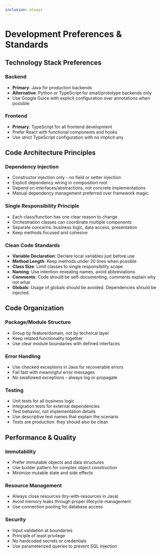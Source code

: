 ```yaml
---
inclusion: always
---
```


# Development Preferences & Standards

## Technology Stack Preferences

### Backend

- **Primary**: Java for production backends
- **Alternative**: Python or TypeScript for small/prototype backends only
- Use Google Guice with explicit configuration over annotations when possible

### Frontend

- **Primary**: TypeScript for all frontend development
- Prefer React with functional components and hooks
- Use strict TypeScript configuration with no implicit any

## Code Architecture Principles

### Dependency Injection

- Constructor injection only - no field or setter injection
- Explicit dependency wiring in composition root
- Depend on interfaces/abstractions, not concrete implementations
- Manual dependency management preferred over framework magic

### Single Responsibility Principle

- Each class/function has one clear reason to change
- Orchestration classes can coordinate multiple components
- Separate concerns: business logic, data access, presentation
- Keep methods focused and cohesive

### Clean Code Standards

- **Variable Declaration**: Declare local variables just before use
- **Method Length**: Keep methods under 20 lines when possible
- **Class Size**: Limit classes to single responsibility scope
- **Naming**: Use intention-revealing names, avoid abbreviations
- **Comments**: Code should be self-documenting, comments explain why not what
- **Globals**: Usage of globals should be avoided. Dependencies should be injected.

## Code Organization

### Package/Module Structure

- Group by feature/domain, not by technical layer
- Keep related functionality together
- Use clear module boundaries with defined interfaces

### Error Handling

- Use checked exceptions in Java for recoverable errors
- Fail fast with meaningful error messages
- No swallowed exceptions - always log or propagate

### Testing

- Unit tests for all business logic
- Integration tests for external dependencies
- Test behavior, not implementation details
- Use descriptive test names that explain the scenario
- Tests are production: they should also be clean

## Performance & Quality

### Immutability

- Prefer immutable objects and data structures
- Use builder pattern for complex object construction
- Minimize mutable state and side effects

### Resource Management

- Always close resources (try-with-resources in Java)
- Avoid memory leaks through proper lifecycle management
- Use connection pooling for database access

### Security

- Input validation at boundaries
- Principle of least privilege
- No hardcoded secrets or credentials
- Use parameterized queries to prevent SQL injection
